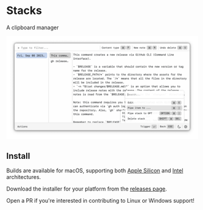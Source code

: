 # Stacks 

A clipboard manager

![screenshot](./docs/screenshots/screenshot.png)

## Install

Builds are available for macOS, supporting both [Apple
Silicon](https://github.com/cablehead/stacks/releases/download/v0.10.0/Stacks_0.10.0_aarch64.dmg)
and
[Intel](https://github.com/cablehead/stacks/releases/download/v0.10.0/Stacks_0.10.0_x86_64.dmg)
architectures.

Download the installer for your platform from the [releases
page](https://github.com/cablehead/stacks/releases).

Open a PR if you're interested in contributing to Linux or Windows support!
